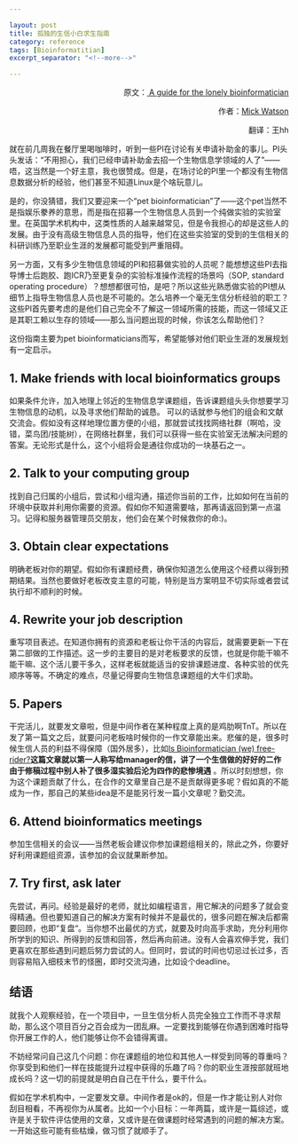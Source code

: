 ```yaml
---

layout: post
title: 孤独的生信小白求生指南
category: reference
tags: [Bioinformatitian]
excerpt_separator: "<!--more-->"

---
```


<p align="right">原文：<a href="http://www.opiniomics.org/a-guide-for-the-lonely-bioinformatician/" target="_blank"> A guide for the lonely bioinformatician</a></p>
<p align="right"> 作者：<a href="https://scholar.google.co.uk/citations?user=Rs_mBdYAAAAJ" target="_blank">Mick Watson</a></p>
<p align="right"> 翻译：王hh</p>


就在前几周我在餐厅里喝咖啡时，听到一些PI在讨论有关申请补助金的事儿。PI头头发话：“不用担心，我们已经申请补助金去招一个生物信息学领域的人了”——唔，这当然是一个好主意，我也很赞成。但是，在场讨论的PI里一个都没有生物信息数据分析的经验，他们甚至不知道Linux是个啥玩意儿。

是的，你没猜错，我们又要迎来一个“pet bioinformatician”了——这个pet当然不是指娱乐豢养的意思，而是指在招募一个生物信息人员到一个纯做实验的实验室里。在英国学术机构中，这类性质的人越来越常见，但是令我担心的却是这些人的发展。由于没有高级生物信息人员的指导，他们在这些实验室的受到的生信相关的科研训练乃至职业生涯的发展都可能受到严重阻碍。

<!--more-->

另一方面，又有多少生物信息领域的PI和招募做实验的人员呢？能想想这些PI去指导博士后跑胶、跑ICR乃至更复杂的实验标准操作流程的场景吗（SOP, standard operating procedure）？想想都很可怕，是吧？所以这些光熟悉做实验的PI想从细节上指导生物信息人员也是不可能的。怎么培养一个毫无生信分析经验的职工？这些PI首先要考虑的是他们自己完全不了解这一领域所需的技能，而这一领域又正是其职工赖以生存的领域——那么当问题出现的时候，你该怎么帮助他们？

这份指南主要为pet bioinformaticians而写，希望能够对他们职业生涯的发展规划有一定启示。


## 1. Make friends with local bioinformatics groups 
如果条件允许，加入地理上邻近的生物信息学课题组，告诉课题组头头你想要学习生物信息的动机，以及寻求他们帮助的诚恳。 可以的话就参与他们的组会和文献交流会。假如没有这样地理位置方便的小组，那就尝试找找网络社群（啊哈，没错，菜鸟团/技能树），在网络社群里，我们可以获得一些在实验室无法解决问题的答案。无论形式是什么，这个小组将会是通往你成功的一块基石之一。

## 2. Talk to your computing group
找到自己归属的小组后，尝试和小组沟通，描述你当前的工作，比如如何在当前的环境中获取并利用你需要的资源。假如你不知道需要啥，那再请返回到第一点温习。记得和服务器管理员交朋友，他们会在某个时候救你的命:)。

## 3. Obtain clear expectations
明确老板对你的期望。假如你有课题经费，确保你知道怎么使用这个经费以得到预期结果。当然也要做好老板改变主意的可能，特别是当方案明显不切实际或者尝试执行却不顺利的时候。

## 4. Rewrite your job description
重写项目表述。在知道你拥有的资源和老板让你干活的内容后，就需要更新一下在第二部做的工作描述。这一步的主要目的是对老板要求的反馈，也就是你能干嘛不能干嘛、这个活儿要干多久，这样老板就能适当的安排课题进度、各种实验的优先顺序等等。不确定的难点，尽量记得要向生物信息课题组的大牛们求助。

## 5. Papers
干完活儿，就要发文章啦，但是中间作者在某种程度上真的是鸡肋啊TnT。所以在发了第一篇文之后，就要问问老板啥时候你的一作文章能出来。悲催的是，很多时候生信人员的利益不得保障（国外居多），比如[Is Bioinformatician (we) free-rider?](http://marcowanger.blogspot.com/2013/11/is-bioinformatician-we-free-rider.html)__这篇文章就以第一人称写给manager的信，讲了一个生信做的好好的二作由于修稿过程中别人补了很多湿实验后沦为四作的悲惨境遇__ 。所以时刻想想，你为这个课题贡献了什么，在合作的文章里自己是不是贡献得更多呢？假如真的不能成为一作，那自己的某些idea是不是能另行发一篇小文章呢？勤交流。

## 6. Attend bioinformatics meetings
参加生信相关的会议——当然老板会建议你参加课题组相关的，除此之外，你要好好利用课题组资源，该参加的会议就果断参加。

## 7. Try first, ask later
先尝试，再问。经验是最好的老师，就比如编程语言，用它解决的问题多了就会变得精通。但也要知道自己的解决方案有时候并不是最优的，很多问题在解决后都需要回顾，也即“复盘“。当你想不出最优的方式，就要及时向高手求助，充分利用你所学到的知识、所得到的反馈和回答，然后再向前进。没有人会喜欢伸手党，我们更喜欢在那些遇到问题后努力尝试的人。但同时，尝试的时间也切忌过长过多，否则容易陷入细枝末节的怪圈，即时交流沟通，比如设个deadline。

## 结语
就我个人观察经验，在一个项目中，一旦生信分析人员完全独立工作而不寻求帮助，那么这个项目百分之百会成为一团乱麻。一定要找到能够在你遇到困难时指导你开展工作的人，他们能够让你不会错得离谱。

不妨经常问自己这几个问题：你在课题组的地位和其他人一样受到同等的尊重吗？你享受到和他们一样在技能提升过程中获得的乐趣了吗？你的职业生涯按部就班地成长吗？这一切的前提就是明白自己在干什么，要干什么。

假如在学术机构中，一定要发文章。中间作者是ok的，但是一作才能让别人对你刮目相看，不再视你为从属者。比如一个小目标：一年两篇，或许是一篇综述，或许是关于软件评估使用的文章，又或许是在做课题时经常遇到的问题的解决方案。一开始这些可能有些枯燥，做习惯了就顺手了。

